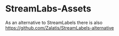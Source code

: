 # StreamLabs-Assets

As an alternative to StreamLabels there is also https://github.com/Zalatis/StreamLabels-alternative

